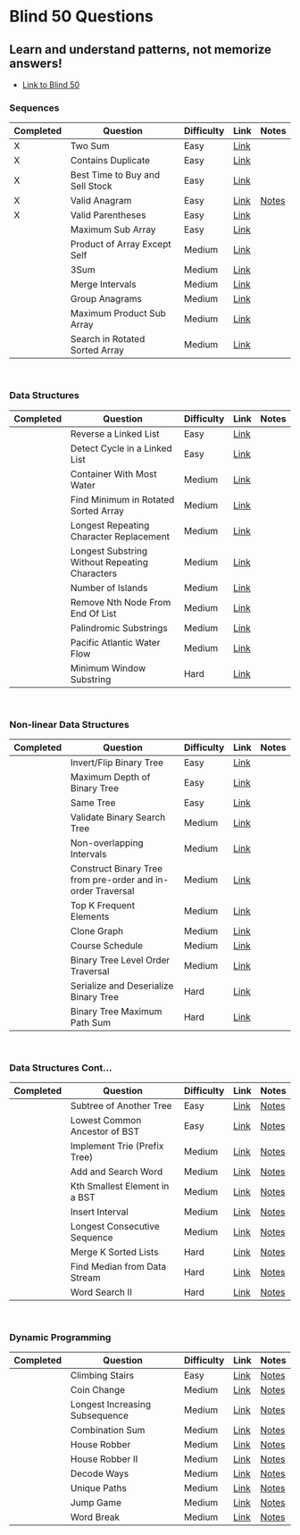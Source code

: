 # Blind 50 Questions

## Learn and understand patterns, not memorize answers!

- [Link to Blind 50](https://www.techinterviewhandbook.org/best-practice-questions)

### Sequences

| Completed  | Question  | Difficulty  | Link  |  Notes  |
|---|---|---|---|---|
| X  | Two Sum  | Easy  | [Link](https://leetcode.com/problems/two-sum/)  | []() |  
| X  | Contains Duplicate  | Easy  | [Link](https://leetcode.com/problems/contains-duplicate/)  | []() |
| X  | Best Time to Buy and Sell Stock	  | Easy  | [Link](https://leetcode.com/problems/best-time-to-buy-and-sell-stock/)  | []() |
| X  | Valid Anagram  | Easy  | [Link](https://leetcode.com/problems/valid-anagram/)  | [Notes](./notes/valid_anagram.md) |
| X  | Valid Parentheses  | Easy  | [Link](https://leetcode.com/problems/valid-parentheses/)  | []() |
|   | Maximum Sub Array  | Easy  | [Link](https://leetcode.com/problems/maximum-subarray/)  | []() |
|   | Product of Array Except Self  | Medium  | [Link](https://leetcode.com/problems/product-of-array-except-self/)  | []() |
|   | 3Sum  | Medium  | [Link](https://leetcode.com/problems/3sum/)  | []() |
|   | Merge Intervals  | Medium  | [Link](https://leetcode.com/problems/merge-intervals/)  | []() |
|   | Group Anagrams  | Medium  | [Link](https://leetcode.com/problems/group-anagrams/)  | []() |
|   | Maximum Product Sub Array  | Medium  | [Link](https://leetcode.com/problems/maximum-product-subarray/)  | []() |
|   | Search in Rotated Sorted Array  | Medium  | [Link](https://leetcode.com/problems/search-in-rotated-sorted-array/)  |  []() |

<br>

### Data Structures

| Completed  | Question  | Difficulty  | Link  |  Notes  |
|---|---|---|---|---|
|   | Reverse a Linked List  | Easy  | [Link](https://leetcode.com/problems/reverse-linked-list/)  | []() |
|   | Detect Cycle in a Linked List  | Easy  | [Link](https://leetcode.com/problems/linked-list-cycle/)  | []() |
|   | Container With Most Water  | Medium  | [Link](https://leetcode.com/problems/container-with-most-water/)  | []() |
|   | Find Minimum in Rotated Sorted Array  | Medium  | [Link](https://leetcode.com/problems/find-minimum-in-rotated-sorted-array/)  | []() |
|   | Longest Repeating Character Replacement  | Medium  | [Link](https://leetcode.com/problems/longest-repeating-character-replacement/)  | []() |
|   | Longest Substring Without Repeating Characters  | Medium  | [Link](https://leetcode.com/problems/longest-substring-without-repeating-characters/)  | []() |
|   | Number of Islands  | Medium  | [Link](https://leetcode.com/problems/number-of-islands/)  | []() |
|   | Remove Nth Node From End Of List  | Medium  | [Link](https://leetcode.com/problems/remove-nth-node-from-end-of-list/)  | []() |
|   | Palindromic Substrings  | Medium  | [Link](https://leetcode.com/problems/palindromic-substrings/)  | []() |
|   | Pacific Atlantic Water Flow  | Medium  | [Link](https://leetcode.com/problems/pacific-atlantic-water-flow/)  | []() |
|   | Minimum Window Substring  | Hard  | [Link](https://leetcode.com/problems/minimum-window-substring/)  | []() |

<br>

### Non-linear Data Structures

| Completed  | Question  | Difficulty  | Link  |  Notes  |
|---|---|---|---|---|
|   | Invert/Flip Binary Tree  | Easy  | [Link](https://leetcode.com/problems/invert-binary-tree/)  | []() |
|   | Maximum Depth of Binary Tree  | Easy  | [Link](https://leetcode.com/problems/maximum-depth-of-binary-tree/)  | []() |
|   | Same Tree  | Easy  | [Link](https://leetcode.com/problems/same-tree/)  | []() |
|   | Validate Binary Search Tree  | Medium  | [Link](https://leetcode.com/problems/validate-binary-search-tree/)  | []() |
|   | Non-overlapping Intervals  | Medium  | [Link](https://leetcode.com/problems/non-overlapping-intervals/)  | []() |
|   | Construct Binary Tree from pre-order and in-order Traversal  | Medium  | [Link](https://leetcode.com/problems/construct-binary-tree-from-preorder-and-inorder-traversal/)  | []() |
|   | Top K Frequent Elements  | Medium  | [Link](https://leetcode.com/problems/top-k-frequent-elements/)  | []() |
|   | Clone Graph  | Medium  | [Link](https://leetcode.com/problems/clone-graph/)  | []() |
|   | Course Schedule  | Medium  | [Link](https://leetcode.com/problems/course-schedule/)  | []() |
|   | Binary Tree Level Order Traversal  | Medium  | [Link](https://leetcode.com/problems/binary-tree-level-order-traversal/)  | []() |
|   | Serialize and Deserialize Binary Tree  | Hard  | [Link](https://leetcode.com/problems/serialize-and-deserialize-binary-tree/)  | []() |
|   | Binary Tree Maximum Path Sum  | Hard  | [Link](https://leetcode.com/problems/binary-tree-maximum-path-sum/)  | []() |

<br>

### Data Structures Cont...

| Completed  | Question  | Difficulty  | Link  |  Notes  |
|---|---|---|---|---|
|   | Subtree of Another Tree  | Easy  | [Link](https://leetcode.com/problems/subtree-of-another-tree/)  | [Notes]() |
|   | Lowest Common Ancestor of BST  | Easy  | [Link](https://leetcode.com/problems/lowest-common-ancestor-of-a-binary-search-tree/)  | [Notes]() |
|   | Implement Trie (Prefix Tree)  | Medium  | [Link](https://leetcode.com/problems/implement-trie-prefix-tree/)  | [Notes]() |
|   | Add and Search Word  | Medium  | [Link](https://leetcode.com/problems/add-and-search-word-data-structure-design/)  | [Notes]() |
|   | Kth Smallest Element in a BST  | Medium  | [Link](https://leetcode.com/problems/kth-smallest-element-in-a-bst/)  | [Notes]() |
|   | Insert Interval  | Medium  | [Link](https://leetcode.com/problems/insert-interval/)  | [Notes]() |
|   | Longest Consecutive Sequence  | Medium  | [Link](https://leetcode.com/problems/longest-consecutive-sequence/)  | [Notes]() |
|   | Merge K Sorted Lists  | Hard  | [Link](https://leetcode.com/problems/merge-k-sorted-lists/)  | [Notes]() |
|   | Find Median from Data Stream  | Hard  | [Link](https://leetcode.com/problems/find-median-from-data-stream/)  | [Notes]() |
|   | Word Search II  | Hard  | [Link](https://leetcode.com/problems/word-search-ii/)  | [Notes]() |

<br>

### Dynamic Programming

| Completed  | Question  | Difficulty  | Link  |  Notes  |
|---|---|---|---|---|
|   | Climbing Stairs  | Easy  | [Link](https://leetcode.com/problems/climbing-stairs/)  | [Notes]() |
|   | Coin Change  | Medium  | [Link](https://leetcode.com/problems/coin-change/)  | [Notes]() |
|   | Longest Increasing Subsequence  | Medium  | [Link](https://leetcode.com/problems/longest-increasing-subsequence/)  | [Notes]() |
|   | Combination Sum  | Medium  | [Link](https://leetcode.com/problems/combination-sum-iv/)  | [Notes]() |
|   | House Robber  | Medium  | [Link](https://leetcode.com/problems/house-robber/)  | [Notes]() |
|   | House Robber II  | Medium  | [Link](https://leetcode.com/problems/house-robber-ii/)  | [Notes]() |
|   | Decode Ways  | Medium  | [Link](https://leetcode.com/problems/decode-ways/)  | [Notes]() |
|   | Unique Paths  | Medium  | [Link](https://leetcode.com/problems/unique-paths/)  | [Notes]() |
|   | Jump Game  | Medium  | [Link](https://leetcode.com/problems/jump-game/)  | [Notes]() |
|   | Word Break  | Medium  | [Link](https://leetcode.com/problems/word-break/)  | [Notes]() |

